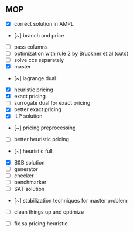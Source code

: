 ## MOP
- [x] correct solution in AMPL
- [~] branch and price
- [ ] pass columns
- [ ] optimization with rule 2 by Bruckner et al (cuts)
- [ ] solve ccs separately
- [x] master
- [~] lagrange dual
- [x] heuristic pricing
- [x] exact pricing
- [ ] surrogate dual for exact pricing
- [x] better exact pricing
- [x] ILP solution
- [~] pricing preprocessing
- [ ] better heuristic pricing
- [~] heuristic full
- [x] B&B solution
- [ ] generator
- [ ] checker
- [ ] benchmarker
- [ ] SAT solution
- [~] stabilization techniques for master problem
- [ ] clean things up and optimize
- [ ] fix sa pricing heuristic

